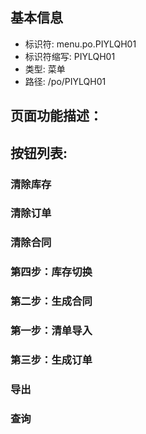 
## 基本信息

- 标识符: menu.po.PIYLQH01
- 标识符缩写: PIYLQH01
- 类型: 菜单
- 路径: /po/PIYLQH01

## 页面功能描述：





## 按钮列表:


### 清除库存



### 清除订单



### 清除合同



### 第四步：库存切换



### 第二步：生成合同



### 第一步：清单导入



### 第三步：生成订单



### 导出



### 查询


